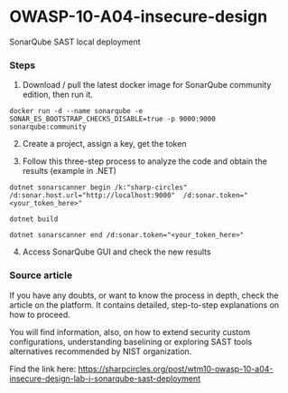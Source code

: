 # OWASP-10-A04-insecure-design

SonarQube SAST local deployment 

### Steps

1. Download / pull the latest docker image for SonarQube community edition, then run it. 

```
docker run -d --name sonarqube -e SONAR_ES_BOOTSTRAP_CHECKS_DISABLE=true -p 9000:9000 sonarqube:community
```

2. Create a project, assign a key, get the token

3. Follow this three-step process to analyze the code and obtain the results (example in .NET)

```
dotnet sonarscanner begin /k:"sharp-circles" /d:sonar.host.url="http://localhost:9000"  /d:sonar.token="<your_token_here>"

dotnet build

dotnet sonarscanner end /d:sonar.token="<your_token_here>" 
```  

4. Access SonarQube GUI and check the new results

### Source article

If you have any doubts, or want to know the process in depth, check the article on the platform. It contains detailed, step-to-step explanations on how to proceed.

You will find information, also, on how to extend security custom configurations, understanding baselining or exploring SAST tools alternatives recommended by NIST organization. 

Find the link here: https://sharpcircles.org/post/wtm10-owasp-10-a04-insecure-design-lab-i-sonarqube-sast-deployment
